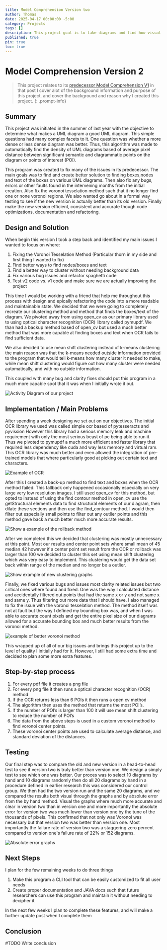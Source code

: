 ```yaml
---
title: Model Comprehension Version two
author: Thomas
date: 2025-04-17 00:00:00 -5:00
category: Projects
tags: []
description: This project goal is to take diagrams and find how visual dense the diagram is, using computer vision techniques like OCR and open_cv methods.
published: true
pin: true
toc: true
---
```


# Model Comprehension Version 2

> This project relates to its [predecessor Model Comprehension V1](https://tomicgun.github.io/posts/MCV1/) in that post I cover alot of the background information and purpose of this project.
> and cover the background and reason why I created this project.
 {: .prompt-info}
>

## Summary
This project was initiated in the summer of last year with the objective to determine what makes a UML diagram a good UML diagram. 
This simple questions had many complex facets to it. One question was whether a more dense or less dense diagram was better. 
Thus, this algorithm was made to automatically find the density of UML diagrams based of average pixel distance between significant semantic 
and diagrammatic points on the diagram or points of interest (POI). 

This program was created to fix many of the issues in its predecessor. The main goals was to find and create better solution to finding boxes,nodes and
text of the boxes on various UML diagrams. Then also fix any bugs, errors or other faults found in the intervening months from the initial creation.
Also fix the voronoi tesselation method such that it no longer find one or none voronoi regions. We also wanted go about in a formal way testing to see if
the new version is actually better than its old version. Finally make the new version efficient, consistent and accurate though code optimizations, documentation
and refactoring.

## Design and Solution
When begin this version I took a step back and identified my main issues I wanted to focus on where:
1. Fixing the Voronoi Tesselation Method (Particular thorn in my side and first thing I wanted to fix)
2. Find better ways to find nodes/boxes and text
3. Find a better way to cluster without needing background data
4. Fix various bug issues and refactor spaghetti code
5. Test v2 code vs. v1 code and make sure we are actually improving the project

This time I would be working with a friend that help me throughout this process with design and epically refactoring
the code into a more readable and maintainable state. We decided that we were going to completely recreate our clustering method
and method that finds the boxes/text of the diagram. We pivoted away from using open_cv as our primary library used to using
optical character recognition (OCR) library called pymupdf. We than had a backup method based of open_cv but used a much better
method that was more capable at finding boxes and text when OCR fails to find sufficient data. 

We also decided to use mean shift clustering instead of k-means clustering the main reason was that the k-means needed outside
information provided to the program that would tell k-means how many cluster it needed to make, while mean shift clustering 
would figure out how many cluster were needed automatically, and with no outside information.

This coupled with many bug and clarity fixes should put this program in a much more capable spot that it was when I initially
wrote it out.

![Activity Diagram of our project]()

## Implementation / Main Problems

After spending a week designing we set out on our objectives. The initial OCR library we used was called simple ocr based of pytesseracts and pyvission
However this library had a serious memory leak and machine requirement with only the most serious beast of pc being able to run it. Thus we pivoted to
pymupdf a much more efficient and faster library that required less dependency like cuda and way less memory and virtual ram. This OCR library was much better
and even allowed the integration of pre-trained models that where particularly good at picking out certain text and characters.

![Example of OCR](assets/images/y17a5s4d1.png)

After this I created a back-up method to find text and boxes when the OCR method failed. This fallback only happened occasionally
especially on very large very low resolution images. I still used open_cv for this method, but opted to instead of using the find contour method
in open_cv use the getStructural elements data to find structural elements of our diagram, then dilate these sections and then use the find_contour method.
I would then filter out especially small points to filter out any outlier points and this method gave back a much better much more accurate results.

![Show a example of the rollback method](assets/images/RollbackMethodExample.png)

After we completed this we decided that clustering was mostly unnecessary at this point. Most our results and center point sets where small mean of 45 median 42
however if a center point set result from the OCR or rollback was larger than 100 we decided to cluster this set using mean shift clustering which was very easy to 
implement. This clustering would get the data set back within range of the median and no longer be a outlier.

![Show example of new clustering graphs]()

Finally, we fixed various bugs and issues most clarity related issues but two critical ones where found and fixed. One was the way I calculated distance
and accidentally filtered out points that had the same x or y and not same x and same y. Thus filtering out more data that I should have. I also managed to fix
the issue with the voronoi tesselation method. The method itself was not at fault but the way I defined my bounding box was, and when I was able to accurate
count pixels and get the entire pixel size of our diagrams allowed for a accurate bounding box and much better results from the voronoi method.

![example of better voronoi method](assets/images/GoodBadVoronoi.png)

This wrapped up of all of our big issues and brings this project up to the level of quality I initially had for it. However, I still had some extra time
and decided to plan some more extra features.

## Step-by-step process
1. For every pdf file it creates a png file
2. For every png file it then runs a optical character recognition (OCR)  method
3. If the OCR returns less than 6 POIs it then runs a open cv method
4. The algorithm then uses the method that returns the most POI’s.
5. If the number of POI’s is larger than 100 it will use mean shift clustering to reduce the number of POI’s
6. The data from the above steps is used in a custom voronoi method to find voronoi center points. 
7. These voronoi center points are used to calculate average distance, and standard deviation of the distances.

## Testing
Our final step was to compare the old and new version in a head-to-head test to see if version two is truly better than version one. We design a
simply test to see which one was better. Our proces was to select 10 diagrams by hand and 10 diagrams randomly then do all 20 diagrams 
by hand in a procedure defined in earlier research this was considered our control group. We then had the two version run and
the same 20 diagrams, and we compared the results both visual through the graphs and by absolute error from the by hand method. Visual the graphs where much more
accurate and clear in version two than in version one and more importantly the absolute error for version two was much lower than version one by the
tune of the thousands of pixels. This confirmed that not only was Voronoi was necessary but that version two was better than version one. Most importantly
the failure rate of version two was a staggering zero percent compared to version one's failure rate of 22% or 152 diagrams.

![Absolute error graphs](assets/images/4Graphs.png)

## Next Steps

I plan for the few remaining weeks to do three things
1. Make this program a CLI tool that can be easily customized to fit all user needs
2. Create proper documentation and JAVA docs such that future researchers can use this program and maintain it without needing to decipher it

In the next few weeks I plan to complete these features, and will make a further update post when I complete them

## Conclusion

#TODO Write conclusion







